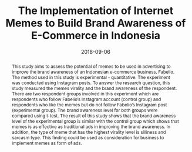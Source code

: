 ---
title: "The Implementation of Internet Memes to Build Brand Awareness of E-Commerce in Indonesia"
collection: publications
permalink: /publication/the-implementation-of-internet-memes
excerpt: 'This study aims to assess the potential of memes to be used in advertising to improve the brand awareness of an Indonesian e-commerce business, Fabelio. The method used in this study is experimental - quantitative. The experiment was conducted using Instagram posts.'
abstract: 'This study aims to assess the potential of memes to be used in advertising to improve the brand awareness of an Indonesian e-commerce business, Fabelio. The method used in this study is experimental - quantitative. The experiment was conducted using Instagram posts. To answer the research question, this study measured the memes virality and the brand awareness of the respondent. There are two respondent groups involved in this experiment which are respondents who follow Fabelio’s Instagram account (control group) and respondents who like the memes but do not follow Fabelio’s Instagram post (experimental group). The brand awareness level for both groups were compared using t-test. The result of this study shows that the brand awareness level of the experimental group is similar with the control group which shows that memes is as effective as traditional ads in improving the brand awareness. In addition, the type of meme that has the highest virality level is silliness and sarcasm type. This finding could be used as consideration for business to implement memes as form of ads.'
date: 2018-09-06
venue: 'International Conference on Computing, Engineering, and Design 2018'
paperurl: 'http://qoribmunajat.github.io/files/the-implementation-of-internet-memes.pdf'
citation: 'Fauziah, E., Handayani, P. W., & Munajat, Q. (2018). The Implementation of Internet Memes to Build Brand Awareness of E-Commerce in Indonesia. <i>International Conference on Computing, Engineering, and Design 2018</i>.'
---